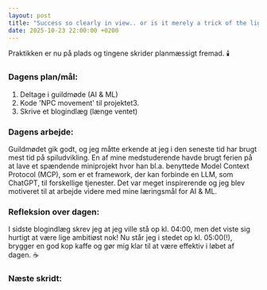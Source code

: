 ```yaml
---
layout: post
title: "Success so clearly in view.. or is it merely a trick of the light?"
date: 2025-10-23 22:00:00 +0200
---
```


Praktikken er nu på plads og tingene skrider planmæssigt fremad. 🕯️

### Dagens plan/mål:

1. Deltage i guildmøde (AI & ML)
2. Kode 'NPC movement' til projektet3.
3. Skrive et blogindlæg (længe ventet)

### Dagens arbejde:

Guildmødet gik godt, og jeg måtte erkende at jeg i den seneste tid har brugt mest tid på spiludvikling. En af mine medstuderende havde brugt ferien på at lave et spændende miniprojekt hvor han bl.a. benyttede Model Context Protocol (MCP), som er et framework, der kan forbinde en LLM, som ChatGPT, til forskellige tjenester. Det var meget inspirerende og jeg blev motiveret til at arbejde videre med mine læringsmål for AI & ML.

### Refleksion over dagen:

I sidste blogindlæg skrev jeg at jeg ville stå op kl. 04:00, men det viste sig hurtigt at være lige ambitiøst nok! Nu står jeg i stedet op kl. 05:00(!), brygger en god kop kaffe og gør mig klar til at være effektiv i løbet af dagen. ☕

### Næste skridt:
